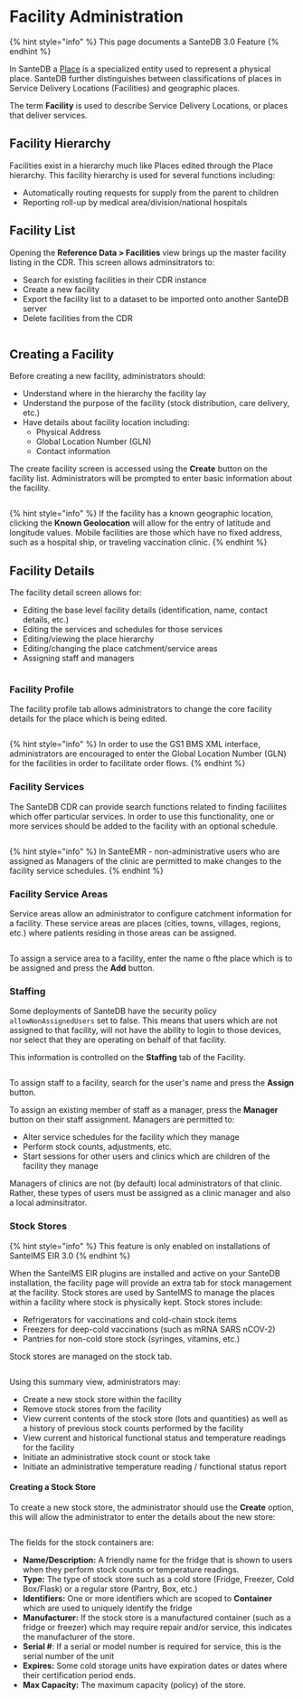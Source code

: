 # Facility Administration

{% hint style="info" %}
This page documents a SanteDB 3.0 Feature
{% endhint %}

In SanteDB a [Place](../../../../santedb/data-and-information-architecture/conceptual-data-model/entities/data-dictionary.md#place)  is a specialized entity used to represent a physical place. SanteDB further distinguishes between classifications of places in Service Delivery Locations (Facilities) and geographic places.&#x20;

The term **Facility** is used to describe Service Delivery Locations, or places that deliver services.&#x20;

## Facility Hierarchy

Facilities exist in a hierarchy much like Places edited through the Place hierarchy. This facility hierarchy is used for several functions including:

* Automatically routing requests for supply from the parent to children
* Reporting roll-up by medical area/division/national hospitals

## Facility List

Opening the **Reference Data > Facilities** view brings up the master facility listing in the CDR. This screen allows adminsitrators to:

* Search for existing facilities in their CDR instance
* Create a new facility
* Export the facility list to a dataset to be imported onto another SanteDB server
* Delete facilities from the CDR

<figure><img src="../../../../.gitbook/assets/image (530).png" alt=""><figcaption></figcaption></figure>

## Creating a Facility

Before creating a new facility, administrators should:

* Understand where in the hierarchy the facility lay
* Understand the purpose of the facility (stock distribution, care delivery, etc.)
* Have details about facility location including:
  * Physical Address&#x20;
  * Global Location Number (GLN)
  * Contact information

The create facility screen is accessed using the **Create** button on the facility list. Administrators will be prompted to enter basic information about the facility.

<figure><img src="../../../../.gitbook/assets/image (531).png" alt=""><figcaption></figcaption></figure>

{% hint style="info" %}
If the facility has a known geographic location, clicking the **Known Geolocation** will allow for the entry of latitude and longitude values. Mobile facilities are those which have no fixed address, such as a hospital ship, or traveling vaccination clinic.
{% endhint %}

## Facility Details

The facility detail screen allows for:

* Editing the base level facility details (identification, name, contact details, etc.)
* Editing the services and schedules for those services&#x20;
* Editing/viewing the place hierarchy
* Editing/changing the place catchment/service areas
* Assigning staff and managers

<figure><img src="../../../../.gitbook/assets/image (532).png" alt=""><figcaption></figcaption></figure>

### Facility Profile

The facility profile tab allows administrators to change the core facility details for the place which is being edited. &#x20;

<figure><img src="../../../../.gitbook/assets/image (533).png" alt=""><figcaption></figcaption></figure>

{% hint style="info" %}
In order to use the GS1 BMS XML interface, administrators are encouraged to enter the Global Location Number (GLN) for the facilities in order to facilitate order flows.
{% endhint %}

### Facility Services

The SanteDB CDR can provide search functions related to finding faciliites which offer particular services. In order to use this functionality, one or more services should be added to the facility with an optional schedule.

<figure><img src="../../../../.gitbook/assets/image (534).png" alt=""><figcaption></figcaption></figure>

{% hint style="info" %}
In SanteEMR - non-administrative users who are assigned as Managers of the clinic are permitted to make changes to the facility service schedules.
{% endhint %}

### Facility Service Areas

Service areas allow an administrator to configure catchment information for a facility. These service areas are places (cities, towns, villages, regions, etc.) where patients residing in those areas can be assigned.

<figure><img src="../../../../.gitbook/assets/image (535).png" alt=""><figcaption></figcaption></figure>

To assign a service area to a facility, enter the name o fthe place which is to be assigned and press the **Add** button.

### Staffing

Some deployments of SanteDB have the security policy `allowNonAssignedUsers` set to false. This means that users which are not assigned to that facility, will not have the ability to login to those devices, nor select that they are operating on behalf of that facility.&#x20;

This information is controlled on the **Staffing** tab of the Facility.

<figure><img src="../../../../.gitbook/assets/image (536).png" alt=""><figcaption></figcaption></figure>

To assign staff to a facility, search for the user's name and press the **Assign** button.&#x20;

To assign an existing member of staff as a manager, press the **Manager** button on their staff assignment. Managers are permitted to:

* Alter service schedules for the facility which they manage
* Perform stock counts, adjustments, etc.
* Start sessions for other users and clinics which are children of the facility they manage

Managers of clinics are not (by default) local administrators of that clinic. Rather, these types of users must be assigned as a clinic manager and also a local adminsitrator.

### Stock Stores

{% hint style="info" %}
This feature is only enabled on installations of SanteIMS EIR 3.0
{% endhint %}

When the SanteIMS EIR plugins are installed and active on your SanteDB installation, the facility page will provide an extra tab for stock management at the facility. Stock stores are used by SanteIMS to manage the places within a facility where stock is physically kept. Stock stores include:

* Refrigerators for vaccinations and cold-chain stock items
* Freezers for deep-cold vaccinations (such as mRNA SARS nCOV-2)
* Pantries for non-cold store stock (syringes, vitamins, etc.)

Stock stores are managed on the stock tab.

<figure><img src="../../../../.gitbook/assets/image (9).png" alt=""><figcaption></figcaption></figure>

Using this summary view, administrators may:

* Create a new stock store within the facility
* Remove stock stores from the facility
* View current contents of the stock store (lots and quantities) as well as a history of previous stock counts performed by the facility
* View current and historical functional status and temperature readings for the facility
* Initiate an administrative stock count or stock take
* Initiate an administrative temperature reading / functional status report

#### Creating a Stock Store

To create a new stock store, the administrator should use the **Create** option, this will allow the administrator to enter the details about the new store:

<figure><img src="../../../../.gitbook/assets/image (1) (1).png" alt=""><figcaption></figcaption></figure>

The fields for the stock containers are:

* **Name/Description:** A friendly name for the fridge that is shown to users when they perform stock counts or temperature readings.
* **Type:** The type of stock store such as a cold store (Fridge, Freezer, Cold Box/Flask) or a regular store (Pantry, Box, etc.)
* **Identifiers:** One or more identifiers which are scoped to **Container** which are used to uniquely identify the fridge
* **Manufacturer:** If the stock store is a manufactured container (such as a fridge or freezer) which may require repair and/or service, this indicates the manufacturer of the store.
* **Serial #**: If a serial or model number is required for service, this is the serial number of the unit
* **Expires:** Some cold storage units have expiration dates or dates where their certification period ends.&#x20;
* **Max Capacity:** The maximum capacity (policy) of the store.

